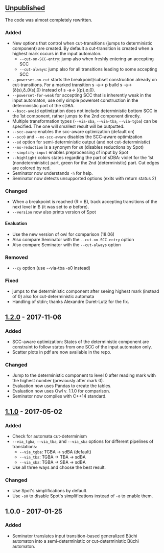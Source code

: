 ## [Unpublished]
The code was almost completely rewritten.
### Added
* New options that control when cut-transitions (jumps to deterministic component) are created. By default a cut-transition is created when a highest mark occurs in the input automaton.
  - `--cut-on-SCC-entry`: jump also when freshly entering an accepting SCC
  - `--cut-always`: jump also for all transitions leading to some accepting SCC
* `--powerset-on-cut` starts the breakpoint/subset construction already on cut-transitions. For a marked transition s -a-> p build s -a-> (δ(s),δ_0(s),0) instead of s -a-> ({p},∅,0).
* `--powerset-for-weak` for accepting SCC that is inherently weak in the input automaton, use only simple powerset construction in the deterministic part of the sDBA.
* `--bscc-avoid` optimization does not include deterministic bottom SCC in the 1st component, rather jumps to the 2nd component directly.
* Multiple transformation types (`--via-sba`, `--via-tba`, `--via-tgba`) can be specified. The one will smallest result will be outputted.
* `--scc-aware` enables the scc-aware optimization (default on)
* `--scc0` and `--no-scc-aware` disables the SCC-aware optimization
* `--sd` option for semi-deterministic output (and not cut-deterministic)
* `--no-reduction` is a synonym for `s0` (disables reductions by Spot)
* `--simplify-input` enables preprocessing of input by Spot
* `--highlight` colors states regarding the part of sDBA: violet for the 1st (nondeterministic) part, green for the 2nd (deterministic) part. Cut edges are colored by red.
* Seminator now understands `-h` for help.
* Seminator now detects unsupported options (exits with return status 2)

### Changed
* When a breakpoint is reached (R = B), track accepting transitions of the next level in B (it was set to ∅ before).
* `--version` now also prints version of Spot

#### Evaluation
* Use the new version of owl for comparison (18.06)
* Also compare Seminator with the `--cut-on-SCC-entry` option
* Also compare Seminator with the `--cut-always` option

### Removed
* `--cy` option (use --via-tba -s0 instead)

### Fixed
* jumps to the deterministic component after seeing highest mark (instead of 0) also for cut-deterministic automata
* Handling of stdin; thanks Alexandre Duret-Lutz for the fix.

## [1.2.0] - 2017-11-06
### Added
* SCC-aware optimization: States of the deterministic component are constraint to follow states from one SCC of the input automaton only.
* Scatter plots in pdf are now available in the repo.

### Changed
* Jump to the deterministic component to level 0 after reading mark with the highest number (previously after mark 0).
* Evaluation now uses Pandas to create the tables.
* Evaluation now uses Owl v. 1.1.0 for comparison.
* Seminator now compiles with C++14 standard.

## [1.1.0] - 2017-05-02
### Added
* Check for automata cut-determinism
* `--via_tgba`, `--via_tba`, and `--via_sba` options for different pipelines of translations:
  - `--via_tgba`: TGBA -> sdBA (default)
  - `--via_tba`: TGBA -> TBA -> sdBA
  - `--via_sba`: TGBA -> SBA -> sdBA
* Use all three ways and choose the best result.
### Changed
* Use Spot's simplifications by default.
* Use `-s0` to disable Spot's simplifications instead of `-o` to enable them.

## 1.0.0 - 2017-01-25
### Added
* Seminator translates input transition-based generalized Büchi automaton into a semi-deterministic or cut-deterministic Büchi automaton.

[Unpublished]: https://github.com/mklokocka/seminator/compare/v1.2.0...HEAD
[1.2.0]: https://github.com/mklokocka/seminator/compare/v1.1.0...v1.2.0
[1.1.0]: https://github.com/mklokocka/seminator/compare/v1.0.0...v1.1.0
